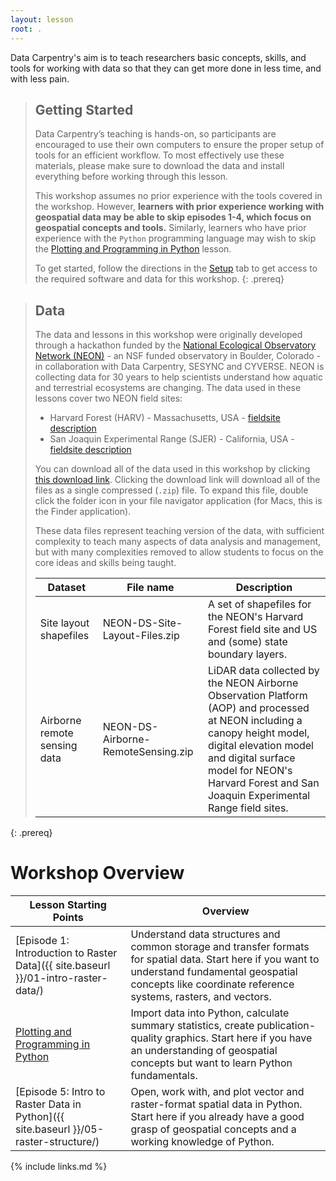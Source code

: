 ```yaml
---
layout: lesson
root: .
---
```


Data Carpentry's aim is to teach researchers basic concepts, skills, and tools for working with data so that they can get more done in less time, and with less pain. 

> ## Getting Started
>
> Data Carpentry’s teaching is hands-on, so participants are encouraged to use 
> their own computers to ensure the proper setup of tools for an efficient 
> workflow. To most effectively use these materials, please make sure to download 
> the data and install everything before working through this lesson. 
> 
> This workshop assumes no prior experience with the tools covered in the workshop. However, **learners with prior experience working with geospatial data may be able to skip episodes 1-4, which focus on geospatial concepts and tools.** 
> Similarly, learners who have prior experience with the `Python` programming language may wish to skip the 
> [Plotting and Programming in Python](https://swcarpentry.github.io/python-novice-gapminder/index.html) lesson.
>
> To get started, follow the directions in the [Setup](setup.html) tab to
> get access to the required software and data for this workshop.
{: .prereq}

> ## Data
>
> The data and lessons in this workshop were originally developed through a hackathon funded by the 
> [National Ecological Observatory Network (NEON)](https://www.neonscience.org/) - an NSF funded observatory in Boulder, Colorado - in 
> collaboration with Data Carpentry, SESYNC and CYVERSE. NEON is collecting data for 30 years to help scientists understand
> how aquatic and terrestrial ecosystems are changing. The data used in these lessons cover two NEON field sites:
> * Harvard Forest (HARV) - Massachusetts, USA - [fieldsite description](https://www.neonscience.org/field-sites/field-sites-map/HARV)
> * San Joaquin Experimental Range (SJER) - California, USA - [fieldsite description](https://www.neonscience.org/field-sites/field-sites-map/SJER)
> 
> You can download all of the data used in this workshop by clicking 
> [this download link](https://ndownloader.figshare.com/files/21618735). 
> Clicking the download link will download all of the files as a single compressed
> (`.zip`) file. To expand this file, double click the folder icon in your file navigator application (for Macs, this is the Finder 
> application).
> 
> These data files represent teaching version of the data, with sufficient complexity to teach many aspects of  data analysis and 
> management, but with many complexities removed to allow students to focus on the core ideas and skills being taught.  
> 
> | Dataset | File name | Description |
> | ---- | ------| ---- | 
> | Site layout shapefiles | NEON-DS-Site-Layout-Files.zip | A set of shapefiles for the NEON's Harvard Forest field site and US and (some) state boundary layers. | 
> | Airborne remote sensing data | NEON-DS-Airborne-RemoteSensing.zip | LiDAR data collected by the NEON Airborne Observation Platform (AOP) and processed at NEON including a canopy height model, digital elevation model and digital surface model for NEON's Harvard Forest and San Joaquin Experimental Range field sites. | 
> 
> 
{: .prereq} 

# Workshop Overview

| Lesson Starting Points   | Overview |
| ------- | ---------- |
| [Episode 1: Introduction to Raster Data]({{ site.baseurl }}/01-intro-raster-data/) | Understand data structures and common storage and transfer formats for spatial data. Start here if you want to understand fundamental geospatial concepts like coordinate reference systems, rasters, and vectors.|
| [Plotting and Programming in Python](https://swcarpentry.github.io/python-novice-gapminder/index.html) | Import data into Python, calculate summary statistics, create publication-quality graphics. Start here if you have an understanding of geospatial concepts but want to learn Python fundamentals. |
| [Episode 5: Intro to Raster Data in Python]({{ site.baseurl }}/05-raster-structure/) | Open, work with, and plot vector and raster-format spatial data in Python. Start here if you already have a good grasp of geospatial concepts and a working knowledge of Python.|

{% include links.md %}
